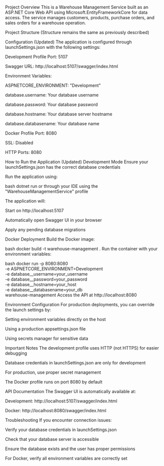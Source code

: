 Project Overview
This is a Warehouse Management Service built as an ASP.NET Core Web API using Microsoft.EntityFrameworkCore for data access. The service manages customers, products, purchase orders, and sales orders for a warehouse operation.

Project Structure
(Structure remains the same as previously described)

Configuration (Updated)
The application is configured through launchSettings.json with the following settings:

Development Profile
Port: 5107

Swagger URL: http://localhost:5107/swagger/index.html

Environment Variables:

ASPNETCORE_ENVIRONMENT: "Development"

database.username: Your database username

database.password: Your database password

database.hostname: Your database server hostname

database.databasename: Your database name

Docker Profile
Port: 8080

SSL: Disabled

HTTP Ports: 8080

How to Run the Application (Updated)
Development Mode
Ensure your launchSettings.json has the correct database credentials

Run the application using:

bash
dotnet run
or through your IDE using the "WarehouseManagementService" profile

The application will:

Start on http://localhost:5107

Automatically open Swagger UI in your browser

Apply any pending database migrations

Docker Deployment
Build the Docker image:

bash
docker build -t warehouse-management .
Run the container with your environment variables:

bash
docker run -p 8080:8080 \
  -e ASPNETCORE_ENVIRONMENT=Development \
  -e database__username=your_username \
  -e database__password=your_password \
  -e database__hostname=your_host \
  -e database__databasename=your_db \
  warehouse-management
Access the API at http://localhost:8080

Environment Configuration
For production deployments, you can override the launch settings by:

Setting environment variables directly on the host

Using a production appsettings.json file

Using secrets manager for sensitive data

Important Notes
The development profile uses HTTP (not HTTPS) for easier debugging

Database credentials in launchSettings.json are only for development

For production, use proper secret management

The Docker profile runs on port 8080 by default

API Documentation
The Swagger UI is automatically available at:

Development: http://localhost:5107/swagger/index.html

Docker: http://localhost:8080/swagger/index.html

Troubleshooting
If you encounter connection issues:

Verify your database credentials in launchSettings.json

Check that your database server is accessible

Ensure the database exists and the user has proper permissions

For Docker, verify all environment variables are correctly set